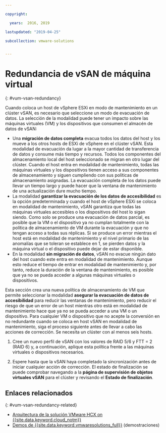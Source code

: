 ```yaml
---

copyright:

  years:  2016, 2019

lastupdated: "2019-04-25"

subcollection: vmware-solutions


---
```


# Redundancia de vSAN de máquina virtual
{: #vum-vsan-redundancy}

Cuando coloca un host de vSphere ESXi en modo de mantenimiento en un clúster vSAN, es necesario que seleccione un modo de evacuación de datos. La selección de la modalidad puede tener un impacto sobre las máquinas virtuales (VM) y los dispositivos que consumen el almacén de datos de vSAN:
* Una **migración de datos completa** evacua todos los datos del host y los mueve a los otros hosts de ESXi de vSphere en el clúster vSAN. Esta modalidad de evacuación da lugar a la mayor cantidad de transferencia de datos y consume más tiempo y recursos. Todos los componentes del almacenamiento local del host seleccionado se migran en otro lugar del clúster. Cuando el host entra en modalidad de mantenimiento, todas las máquinas virtuales y los dispositivos tienen acceso a sus componentes de almacenamiento y siguen cumpliendo con sus políticas de almacenamiento asignadas. La evacuación completa de los datos puede llevar un tiempo largo y puede hacer que la ventana de mantenimiento de una actualización dure mucho tiempo.
* La modalidad **garantizar la evacuación de los datos de accesibilidad** es la opción predeterminada y cuando el host de vSphere ESXi se coloca en modalidad de mantenimiento, vSAN garantiza que todas las máquinas virtuales accesibles o los dispositivos del host lo sigan siendo. Como solo se produce una evacuación de datos parcial, es posible que la VM o el dispositivo ya no cumplan totalmente con la política de almacenamiento de VM durante la evacuación y que no tengan acceso a todas sus réplicas. Si se produce un error mientras el host está en modalidad de mantenimiento y el nivel primario de las anomalías que se toleran se establece en 1, se pierden datos y la máquina virtual o el dispositivo puede dejar de estar disponible.
* En la modalidad **sin migración de datos**, vSAN no evacue ningún dato del host cuando este entra en modalidad de mantenimiento. Aunque esto reduce el tiempo de entrar en modalidad de mantenimiento y, por tanto, reduce la duración de la ventana de mantenimiento, es posible que ya no se pueda acceder a algunas máquinas virtuales o dispositivos.

Esta sección crea una nueva política de almacenamiento de VM que permite seleccionar la modalidad **asegurar la evacuación de datos de accesibilidad** para reducir las ventanas de mantenimiento, pero reducir el riesgo de que un error de un host mientras otro está en modalidad de mantenimiento hace que ya no se pueda acceder a una VM o un dispositivo. Para cualquier VM o dispositivo que no acepte la conversión en no redundante cuando se coloca en host vSAN en modalidad de mantenimiento, siga el proceso siguiente antes de llevar a cabo las acciones de corrección. Se necesita un clúster con al menos seis hosts.

1. Cree un nuevo perfil de vSAN con los valores de RAID 5/6 y FTT = 2 (RAID 6) y, a continuación, aplique esta política frente a las máquinas virtuales o dispositivos necesarios.

2. Espere hasta que la vSAN haya completado la sincronización antes de iniciar cualquier acción de corrección. El estado de finalización se puede comprobar navegando a la **página de supervisión de objetos virtuales vSAN** para el clúster y revisando el **Estado de finalización**.

## Enlaces relacionados
{: #vum-vsan-redundancy-related}

* [Arquitectura de la solución VMware HCX on {{site.data.keyword.cloud_notm}}](/docs/services/vmwaresolutions/services?topic=vmware-solutions-hcx-archi-intro#hcx-archi-intro)
* [Demos de {{site.data.keyword.vmwaresolutions_full}}](https://www.ibm.com/demos/collection/IBM-Cloud-for-VMware-Solutions/) (demostraciones)

